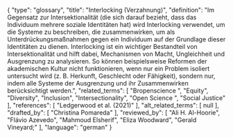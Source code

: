 {
    "type": "glossary",
    "title": "Interlocking (Verzahnung)",
    "definition": "Im Gegensatz zur Intersektionalität (die sich darauf bezieht, dass das Individuum mehrere soziale Identitäten hat) wird Interlocking verwendet, um die Systeme zu beschreiben, die zusammenwirken, um als Unterdrückungsmaßnahmen gegen ein Individuum auf der Grundlage dieser Identitäten zu dienen. Interlocking ist ein wichtiger Bestandteil von Intersektionalität und hilft dabei, Mechanismen von Macht, Ungleichheit und Ausgrenzung zu analysieren. So können beispielsweise Reformen der akademischen Kultur nicht funktionieren, wenn nur ein Problem isoliert untersucht wird (z. B. Herkunft, Geschlecht oder Fähigkeit), sondern nur, indem alle Systeme der Ausgrenzung und ihr Zusammenwirken berücksichtigt werden.",
    "related_terms": [
        "Bropenscience ",
        "Equity",
        "Diversity",
        "Inclusion",
        "Intersectionality",
        "Open Science ",
        "Social Justice"
    ],
    "references": [
        "Ledgerwood et al. (2021)"
    ],
    "alt_related_terms": [
        null
    ],
    "drafted_by": [
        "Christina Pomareda"
    ],
    "reviewed_by": [
        "Ali H. Al-Hoorie",
        "Flávio Azevedo",
        "Mahmoud Elsherif",
        "Eliza Woodward",
        "Gerald Vineyard;"
    ],
    "language": "german"
}

